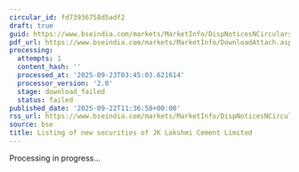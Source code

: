 ```yaml
---
circular_id: fd73936758d5adf2
draft: true
guid: https://www.bseindia.com/markets/MarketInfo/DispNoticesNCirculars.aspx?Noticeid={44A6E898-5C37-460D-9E12-F9AA0E90348D}&noticeno=20250922-13&dt=09/22/2025&icount=13&totcount=58&flag=0
pdf_url: https://www.bseindia.com/markets/MarketInfo/DownloadAttach.aspx?id=20250922-13&attachedId=
processing:
  attempts: 1
  content_hash: ''
  processed_at: '2025-09-23T03:45:03.621614'
  processor_version: '2.0'
  stage: download_failed
  status: failed
published_date: '2025-09-22T11:36:58+00:00'
rss_url: https://www.bseindia.com/markets/MarketInfo/DispNoticesNCirculars.aspx?Noticeid={44A6E898-5C37-460D-9E12-F9AA0E90348D}&noticeno=20250922-13&dt=09/22/2025&icount=13&totcount=58&flag=0
source: bse
title: Listing of new securities of JK Lakshmi Cement Limited
---
```


Processing in progress...